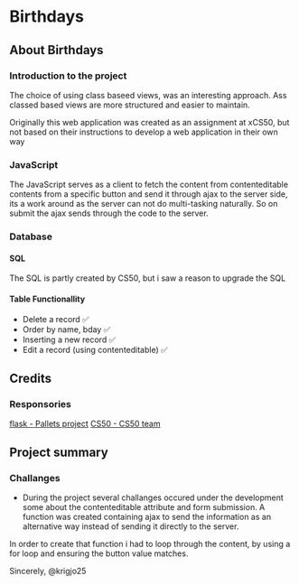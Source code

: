 # Birthdays

##  About Birthdays

### Introduction to the project

The choice of using class baseed views, was an interesting approach. Ass classed based views are more structured and easier to maintain.

Originally this web application was created as an assignment at xCS50, but not based on their instructions to develop a web application in their own way

###  JavaScript

The JavaScript serves as a client to fetch the content from contenteditable contents from a specific
button and send it through ajax to the server side, its a work around as the server can not do multi-tasking naturally.
So on submit the ajax sends through the code to the server.

### Database

#### SQL
The SQL is partly created by CS50, but i saw a reason to upgrade the SQL

#### Table Functionallity

-   Delete a record                         ✅
-   Order by name, bday                     ✅
-   Inserting a new record                  ✅
-   Edit a record (using contenteditable)   ✅

## Credits

### Responsories

[flask - Pallets project](https://github.com/pallets)
[CS50 - CS50 team](https://cs50.harvard.edu/x/2024/)

## Project summary

### Challanges


-   During the project several challanges occured under the development some about the contenteditable attribute and form submission.
A function was created containing ajax to send the information as an alternative way instead of sending it directly to the server.

In order to create that function i had to loop through the content, by using a for loop and ensuring the button value matches.

Sincerely,
@krigjo25



